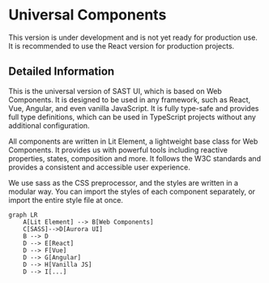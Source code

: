 # Universal Components

This version is under development and is not yet ready for production use. It is recommended to use the React version for production projects.

## Detailed Information

This is the universal version of SAST UI, which is based on Web Components. It is designed to be used in any framework, such as React, Vue, Angular, and even vanilla JavaScript. It is fully type-safe and provides full type definitions, which can be used in TypeScript projects without any additional configuration.

All components are written in Lit Element, a lightweight base class for Web Components. It provides us with powerful tools including reactive properties, states, composition and more. It follows the W3C standards and provides a consistent and accessible user experience.

We use sass as the CSS preprocessor, and the styles are written in a modular way. You can import the styles of each component separately, or import the entire style file at once.

```mermaid
graph LR
    A[Lit Element] --> B[Web Components]
    C[SASS]-->D[Aurora UI]
    B --> D
    D --> E[React]
    D --> F[Vue]
    D --> G[Angular]
    D --> H[Vanilla JS]
    D --> I[...]
```